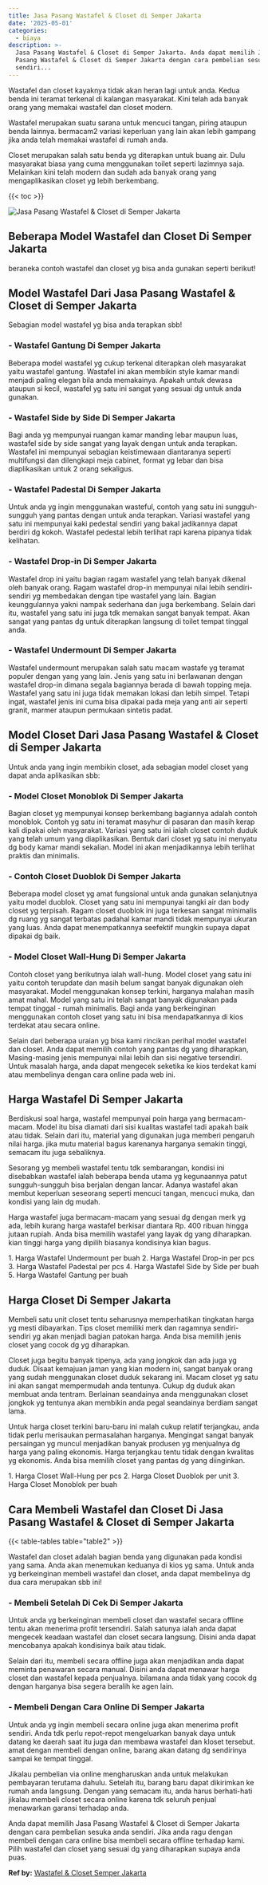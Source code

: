 ```yaml
---
title: Jasa Pasang Wastafel & Closet di Semper Jakarta
date: '2025-05-01'
categories:
  - biaya
description: >-
  Jasa Pasang Wastafel & Closet di Semper Jakarta. Anda dapat memilih Jasa
  Pasang Wastafel & Closet di Semper Jakarta dengan cara pembelian sesuka anda
  sendiri...
---
```


Wastafel dan closet kayaknya tidak akan heran lagi untuk anda. Kedua benda ini teramat terkenal di kalangan masyarakat. Kini telah ada banyak orang yang memakai wastafel dan closet modern.

Wastafel merupakan suatu sarana untuk mencuci tangan, piring ataupun benda lainnya. bermacam2 variasi keperluan yang lain akan lebih gampang jika anda telah memakai wastafel di rumah anda.

Closet merupakan salah satu benda yg diterapkan untuk buang air. Dulu masyarakat biasa yang cuma menggunakan toilet seperti lazimnya saja. Melainkan kini telah modern dan sudah ada banyak orang yang mengaplikasikan closet yg lebih berkembang.

{{< toc >}}

![Jasa Pasang Wastafel & Closet di Semper Jakarta](/images/wastafel-closet-murah49.png)

## Beberapa Model Wastafel dan Closet Di Semper Jakarta

beraneka contoh wastafel dan closet yg bisa anda gunakan seperti berikut!

## Model Wastafel Dari Jasa Pasang Wastafel & Closet di Semper Jakarta

Sebagian model wastafel yg bisa anda terapkan sbb!

### \- Wastafel Gantung Di Semper Jakarta

Beberapa model wastafel yg cukup terkenal diterapkan oleh masyarakat yaitu wastafel gantung. Wastafel ini akan membikin style kamar mandi menjadi paling elegan bila anda memakainya. Apakah untuk dewasa ataupun si kecil, wastafel yg satu ini sangat yang sesuai dg untuk anda gunakan.

### \- Wastafel Side by Side Di Semper Jakarta

Bagi anda yg mempunyai ruangan kamar manding lebar maupun luas, wastafel side by side sangat yang layak dengan untuk anda terapkan. Wastafel ini mempunyai sebagian keistimewaan diantaranya seperti multifungsi dan dilengkapi meja cabinet, format yg lebar dan bisa diaplikasikan untuk 2 orang sekaligus.

### \- Wastafel Padestal Di Semper Jakarta

Untuk anda yg ingin menggunakan wasteful, contoh yang satu ini sungguh-sungguh yang pantas dengan untuk anda terapkan. Variasi wastafel yang satu ini mempunyai kaki pedestal sendiri yang bakal jadikannya dapat berdiri dg kokoh. Wastafel pedestal lebih terlihat rapi karena pipanya tidak kelihatan.

### \- Wastafel Drop-in Di Semper Jakarta

Wastafel drop ini yaitu bagian ragam wastafel yang telah banyak dikenal oleh banyak orang. Ragam wastafel drop-in mempunyai nilai lebih sendiri-sendiri yg membedakan dengan tipe wastafel yang lain. Bagian keunggulannya yakni nampak sederhana dan juga berkembang. Selain dari itu, wastafel yang satu ini juga tdk memakan sangat banyak tempat. Akan sangat yang pantas dg untuk diterapkan langsung di toilet tempat tinggal anda.

### \- Wastafel Undermount Di Semper Jakarta

Wastafel undermount merupakan salah satu macam wastafe yg teramat populer dengan yang yang lain. Jenis yang satu ini berlawanan dengan wastafel drop-in dimana segala bagiannya berada di bawah topping meja. Wastafel yang satu ini juga tidak memakan lokasi dan lebih simpel. Tetapi ingat, wastafel jenis ini cuma bisa dipakai pada meja yang anti air seperti granit, marmer ataupun permukaan sintetis padat.

## Model Closet Dari Jasa Pasang Wastafel & Closet di Semper Jakarta

Untuk anda yang ingin membikin closet, ada sebagian model closet yang dapat anda aplikasikan sbb:

### \- Model Closet Monoblok Di Semper Jakarta

Bagian closet yg mempunyai konsep berkembang bagiannya adalah contoh monoblok. Contoh yg satu ini teramat masyhur di pasaran dan masih kerap kali dipakai oleh masyarakat. Variasi yang satu ini ialah closet contoh duduk yang telah umum yang diaplikasikan. Bentuk dari closet yg satu ini menyatu dg body kamar mandi sekalian. Model ini akan menjadikannya lebih terlihat praktis dan minimalis.

### \- Contoh Closet Duoblok Di Semper Jakarta

Beberapa model closet yg amat fungsional untuk anda gunakan selanjutnya yaitu model duoblok. Closet yang satu ini mempunyai tangki air dan body closet yg terpisah. Ragam closet duoblok ini juga terkesan sangat minimalis dg ruang yg sangat terbatas padahal kamar mandi tidak mempunyai ukuran yang luas. Anda dapat menempatkannya seefektif mungkin supaya dapat dipakai dg baik.

### \- Model Closet Wall-Hung Di Semper Jakarta

Contoh closet yang berikutnya ialah wall-hung. Model closet yang satu ini yaitu contoh terupdate dan masih belum sangat banyak digunakan oleh masyarakat. Model menggunakan konsep terkini, harganya malahan masih amat mahal. Model yang satu ini telah sangat banyak digunakan pada tempat tinggal - rumah minimalis. Bagi anda yang berkeinginan menggunakan contoh closet yang satu ini bisa mendapatkannya di kios terdekat atau secara online.

Selain dari beberapa uraian yg bisa kami rincikan perihal model wastafel dan closet. Anda dapat memilih contoh yang pantas dg yang diharapkan, Masing-masing jenis mempunyai nilai lebih dan sisi negative tersendiri. Untuk masalah harga, anda dapat mengecek seketika ke kios terdekat kami atau membelinya dengan cara online pada web ini.

## Harga Wastafel Di Semper Jakarta

Berdiskusi soal harga, wastafel mempunyai poin harga yang bermacam-macam. Model itu bisa diamati dari sisi kualitas wastafel tadi apakah baik atau tidak. Selain dari itu, material yang digunakan juga memberi pengaruh nilai harga. jika mutu material bagus karenanya harganya semakin tinggi, semacam itu juga sebaliknya.

Sesorang yg membeli wastafel tentu tdk sembarangan, kondisi ini disebabkan wastafel ialah beberapa benda utama yg kegunaannya patut sungguh-sungguh bisa berjalan dengan lancar. Adanya wastafel akan membut keperluan seseorang seperti mencuci tangan, mencuci muka, dan kondisi yang lain dg mudah.

Harga wastafel juga bermacam-macam yang sesuai dg dengan merk yg ada, lebih kurang harga wastafel berkisar diantara Rp. 400 ribuan hingga jutaan rupiah. Anda bisa memilih wastafel yang layak dg yang diharapkan. kian tinggi harga yang dipilih biasanya kondisinya kian bagus.

1\. Harga Wastafel Undermount per buah 2. Harga Wastafel Drop-in per pcs 3. Harga Wastafel Padestal per pcs 4. Harga Wastafel Side by Side per buah 5. Harga Wastafel Gantung per buah

## Harga Closet Di Semper Jakarta

Membeli satu unit closet tentu seharusnya memperhatikan tingkatan harga yg mesti dibayarkan. Tips closet memiliki merk dan ragamnya sendiri-sendiri yg akan menjadi bagian patokan harga. Anda bisa memilih jenis closet yang cocok dg yg diharapkan.

Closet juga begitu banyak tipenya, ada yang jongkok dan ada juga yg duduk. Disaat kemajuan jaman yang kian modern ini, sangat banyak orang yang sudah menggunakan closet duduk sekarang ini. Macam closet yg satu ini akan sangat mempermudah anda tentunya. Cukup dg duduk akan membuat anda tentram. Berlainan seandainya anda menggunakan closet jongkok yg tentunya akan membikin anda pegal seandainya berdiam sangat lama.

Untuk harga closet terkini baru-baru ini malah cukup relatif terjangkau, anda tidak perlu merisaukan permasalahan harganya. Mengingat sangat banyak persaingan yg muncul menjadikan banyak produsen yg menjualnya dg harga yang paling ekonomis. Harga terjangkau tentu tidak dengan kwalitas yg ekonomis. Anda bisa memilih closet yang pantas dg yang diinginkan.

1\. Harga Closet Wall-Hung per pcs 2. Harga Closet Duoblok per unit 3. Harga Closet Monoblok per buah

## Cara Membeli Wastafel dan Closet Di Jasa Pasang Wastafel & Closet di Semper Jakarta

{{< table-tables table="table2" >}}

Wastafel dan closet adalah bagian benda yang digunakan pada kondisi yang sama. Anda akan menemukan keduanya di kios yg sama. Untuk anda yg berkeinginan membeli wastafel dan closet, anda dapat membelinya dg dua cara merupakan sbb ini!

### \- Membeli Setelah Di Cek Di Semper Jakarta

Untuk anda yg berkeinginan membeli closet dan wastafel secara offline tentu akan menerima profit tersendiri. Salah satunya ialah anda dapat mengecek keadaan wastafel dan closet secara langsung. Disini anda dapat mencobanya apakah kondisinya baik atau tidak.

Selain dari itu, membeli secara offline juga akan menjadikan anda dapat meminta penawaran secara manual. Disini anda dapat menawar harga closet dan wastafel kepada penjualnya. bilamana anda tidak yang cocok dg dengan harganya bisa segera beralih ke agen lain.

### \- Membeli Dengan Cara Online Di Semper Jakarta

Untuk anda yg ingin membeli secara online juga akan menerima profit sendiri. Anda tdk perlu repot-repot mengeluarkan banyak daya untuk datang ke daerah saat itu juga dan membawa wastafel dan kloset tersebut. amat dengan membeli dengan online, barang akan datang dg sendirinya sampai ke tempat tinggal.

Jikalau pembelian via online mengharuskan anda untuk melakukan pembayaran terutama dahulu. Setelah itu, barang baru dapat dikirimkan ke rumah anda langsung. Dengan yang semacam itu, anda harus berhati-hati jikalau membeli closet secara online karena tdk seluruh penjual menawarkan garansi terhadap anda.

Anda dapat memilih Jasa Pasang Wastafel & Closet di Semper Jakarta dengan cara pembelian sesuka anda sendiri. Jika anda ragu dengan membeli dengan cara online bisa membeli secara offline terhadap kami. Pilih wastafel dan closet yang sesuai dg yang diharapkan supaya anda puas.

**Ref by:** [Wastafel & Closet Semper Jakarta](https://id.wikipedia.org/wiki/Wastafel)
